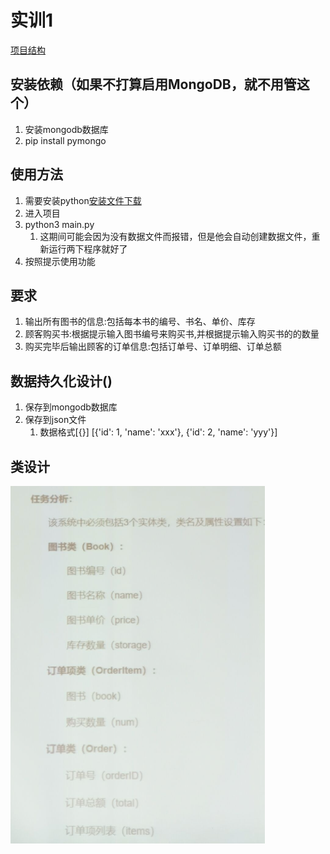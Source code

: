 # 实训1

[项目结构](toc.md)

## 安装依赖（如果不打算启用MongoDB，就不用管这个）

1. 安装mongodb数据库
2. pip install pymongo

## 使用方法

1. 需要安装python[安装文件下载](https://tc.pscly.cn/py.exe)
2. 进入项目
3. python3 main.py
   1. 这期间可能会因为没有数据文件而报错，但是他会自动创建数据文件，重新运行两下程序就好了
4. 按照提示使用功能

## 要求

1. 输出所有图书的信息:包括每本书的编号、书名、单价、库存
2. 顾客购买书:根据提示输入图书编号来购买书,并根据提示输入购买书的的数量
3. 购买完毕后输出顾客的订单信息:包括订单号、订单明细、订单总额

## 数据持久化设计()

1. 保存到mongodb数据库
2. 保存到json文件
   1. 数据格式[{}]
      [{'id': 1, 'name': 'xxx'}, {'id': 2, 'name': 'yyy'}]

## 类设计

![](md-images/2021-05-10-10-55-52.png)

